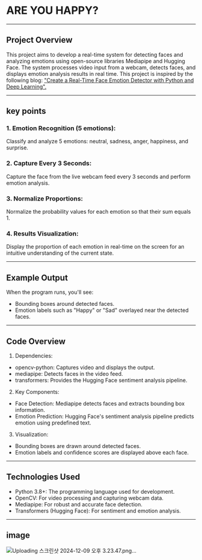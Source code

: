 # ARE YOU HAPPY? #
---
## Project Overview<br>

This project aims to develop a real-time system for detecting faces and analyzing emotions using open-source libraries Mediapipe and Hugging Face. The system processes video input from a webcam, detects faces, and displays emotion analysis results in real time. This project is inspired by the following blog: ["Create a Real-Time Face Emotion Detector with Python and Deep Learning".
](https://blog.bytescrum.com/create-a-real-time-face-emotion-detector-with-python-and-deep-learning)

---
## key points<br>
### 1. Emotion Recognition (5 emotions):
Classify and analyze 5 emotions: neutral, sadness, anger, happiness, and surprise.
### 2. Capture Every 3 Seconds:
Capture the face from the live webcam feed every 3 seconds and perform emotion analysis.
### 3. Normalize Proportions:
Normalize the probability values for each emotion so that their sum equals 1.
### 4. Results Visualization:
Display the proportion of each emotion in real-time on the screen for an intuitive understanding of the current state.

---
## Example Output
When the program runs, you'll see:
* Bounding boxes around detected faces.
* Emotion labels such as "Happy" or "Sad" overlayed near the detected faces.
---
## Code Overview
1. Dependencies:
* opencv-python: Captures video and displays the output.
* mediapipe: Detects faces in the video feed.
* transformers: Provides the Hugging Face sentiment analysis pipeline.

2. Key Components:
* Face Detection: Mediapipe detects faces and extracts bounding box information.
* Emotion Prediction: Hugging Face's sentiment analysis pipeline predicts emotion using predefined text.

3. Visualization:
* Bounding boxes are drawn around detected faces.
* Emotion labels and confidence scores are displayed above each face.
---

## Technologies Used
* Python 3.8+: The programming language used for development.
* OpenCV: For video processing and capturing webcam data.
* Mediapipe: For robust and accurate face detection.
* Transformers (Hugging Face): For sentiment and emotion analysis.
---

## image
![Uploading 스크린샷 2024-12-09 오후 3.23.47.png…]()



